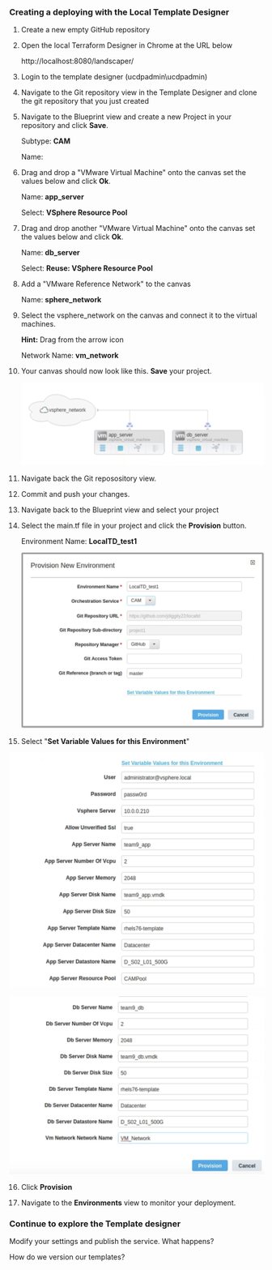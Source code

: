 ### Creating a deploying with the Local Template Designer



1. Create a new empty GitHub repository

2. Open the local Terraform Designer in Chrome at the URL below

   http://localhost:8080/landscaper/

3. Login to the template designer (ucdpadmin\ucdpadmin)

4. Navigate to the Git repository view in the Template Designer and clone the git repository that you just created

5. Navigate to the Blueprint view and create a new Project in your repository and click **Save**.

   Subtype: **CAM**

   Name: <enter a name for your project>

6. Drag and drop a "VMware Virtual Machine" onto the canvas set the values below and click **Ok**.

   Name: **app_server**

   Select: **VSphere Resource Pool**

7. Drag and drop another "VMware Virtual Machine" onto the canvas set the values below and click **Ok**.

   Name: **db_server**

   Select: **Reuse:  VSphere Resource Pool**

8. Add a "VMware Reference Network" to the canvas

   Name: **sphere_network**

9. Select the vsphere_network on the canvas and connect it to the virtual machines.

   **Hint:** Drag from the arrow icon

   Network Name: **vm_network**

10. Your canvas should now look like this. **Save** your project.

    ![image-20190910214718073](../images/3-1c_canvas.png)

11. Navigate back the Git reposository view.

12. Commit and push your changes.

13. Navigate back to the Blueprint view and select your project

14. Select the main.tf file in your project and click the **Provision** button.

    Environment Name: **LocalTD_test1**

    ![image-20190910215847890](../images/3-1c_provision_settings.png)

15. Select "**Set Variable Values for this Environment**"

   ![image-20190910224836596](../images/3-1c_params1.png)

   ![image-20190910224858720](../images/3-1c_params2.png)

   

16. Click **Provision**

17. Navigate to the **Environments** view to monitor your deployment.

   

   ### Continue to explore the Template designer

   Modify your settings and publish the service. What happens? 

   How do we version our templates?

   



